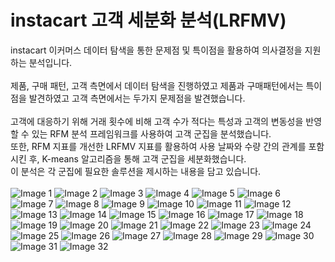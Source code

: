 # instacart 고객 세분화 분석(LRFMV)
instacart 이커머스 데이터 탐색을 통한 문제점 및 특이점을 활용하여 의사결정을 지원하는 분석입니다.  
<br>
제품, 구매 패턴, 고객 측면에서 데이터 탐색을 진행하였고 제품과 구매패턴에서는 특이점을 발견하였고 고객 측면에서는 두가지 문제점을 발견했습니다.  
<br>
고객에 대응하기 위해 거래 횟수에 비해 고객 수가 적다는 특성과 고객의 변동성을 반영할 수 있는 RFM 분석 프레임워크를 사용하여 고객 군집을 분석했습니다.   
또한, RFM 지표를 개선한 LRFMV 지표를 활용하여 사용 날짜와 수량 간의 관계를 포함시킨 후, K-means 알고리즘을 통해 고객 군집을 세분화했습니다.    
이 분석은 각 군집에 필요한 솔루션을 제시하는 내용을 담고 있습니다.     
<br>
![Image 1](image/1721899050776-a541830c-b925-47ea-8ba5-f8e3122d3896_1.jpg)
![Image 2](image/1721899050776-a541830c-b925-47ea-8ba5-f8e3122d3896_2.jpg)
![Image 3](image/1721899050776-a541830c-b925-47ea-8ba5-f8e3122d3896_3.jpg)
![Image 4](image/1721899050776-a541830c-b925-47ea-8ba5-f8e3122d3896_4.jpg)
![Image 5](image/1721899050776-a541830c-b925-47ea-8ba5-f8e3122d3896_5.jpg)
![Image 6](image/1721899050776-a541830c-b925-47ea-8ba5-f8e3122d3896_6.jpg)
![Image 7](image/1721899050776-a541830c-b925-47ea-8ba5-f8e3122d3896_7.jpg)
![Image 8](image/1721899050776-a541830c-b925-47ea-8ba5-f8e3122d3896_8.jpg)
![Image 9](image/1721899050776-a541830c-b925-47ea-8ba5-f8e3122d3896_9.jpg)
![Image 10](image/1721899050776-a541830c-b925-47ea-8ba5-f8e3122d3896_10.jpg)
![Image 11](image/1721899050776-a541830c-b925-47ea-8ba5-f8e3122d3896_11.jpg)
![Image 12](image/1721899050776-a541830c-b925-47ea-8ba5-f8e3122d3896_12.jpg)
![Image 13](image/1721899050776-a541830c-b925-47ea-8ba5-f8e3122d3896_13.jpg)
![Image 14](image/1721899050776-a541830c-b925-47ea-8ba5-f8e3122d3896_14.jpg)
![Image 15](image/1721899050776-a541830c-b925-47ea-8ba5-f8e3122d3896_15.jpg)
![Image 16](image/1721899050776-a541830c-b925-47ea-8ba5-f8e3122d3896_16.jpg)
![Image 17](image/1721899050776-a541830c-b925-47ea-8ba5-f8e3122d3896_17.jpg)
![Image 18](image/1721899050776-a541830c-b925-47ea-8ba5-f8e3122d3896_18.jpg)
![Image 19](image/1721899050776-a541830c-b925-47ea-8ba5-f8e3122d3896_19.jpg)
![Image 20](image/1721899050776-a541830c-b925-47ea-8ba5-f8e3122d3896_20.jpg)
![Image 21](image/1721899050776-a541830c-b925-47ea-8ba5-f8e3122d3896_21.jpg)
![Image 22](image/1721899050776-a541830c-b925-47ea-8ba5-f8e3122d3896_22.jpg)
![Image 23](image/1721899050776-a541830c-b925-47ea-8ba5-f8e3122d3896_23.jpg)
![Image 24](image/1721899050776-a541830c-b925-47ea-8ba5-f8e3122d3896_24.jpg)
![Image 25](image/1721899050776-a541830c-b925-47ea-8ba5-f8e3122d3896_25.jpg)
![Image 26](image/1721899050776-a541830c-b925-47ea-8ba5-f8e3122d3896_26.jpg)
![Image 27](image/1721899050776-a541830c-b925-47ea-8ba5-f8e3122d3896_27.jpg)
![Image 28](image/1721899050776-a541830c-b925-47ea-8ba5-f8e3122d3896_28.jpg)
![Image 29](image/1721899050776-a541830c-b925-47ea-8ba5-f8e3122d3896_29.jpg)
![Image 30](image/1721899050776-a541830c-b925-47ea-8ba5-f8e3122d3896_30.jpg)
![Image 31](image/1721899050776-a541830c-b925-47ea-8ba5-f8e3122d3896_31.jpg)
![Image 32](image/1721899050776-a541830c-b925-47ea-8ba5-f8e3122d3896_32.jpg)